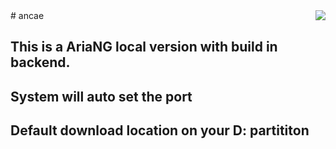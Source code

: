 <img src="https://cdn.discordapp.com/attachments/863056311569481729/877247376321036338/ariang-icon.png" align="right">
# ancae

## This is a AriaNG local version with build in backend.
## System will auto set the port 
## Default download location on your D: partititon